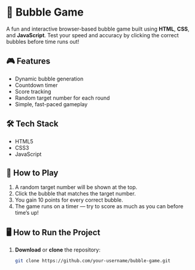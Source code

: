 # 🫧 Bubble Game

A fun and interactive browser-based bubble game built using **HTML**, **CSS**, and **JavaScript**. Test your speed and accuracy by clicking the correct bubbles before time runs out!

## 🎮 Features

- Dynamic bubble generation
- Countdown timer
- Score tracking
- Random target number for each round
- Simple, fast-paced gameplay

## 🛠️ Tech Stack

- HTML5
- CSS3
- JavaScript

## 🚀 How to Play

1. A random target number will be shown at the top.
2. Click the bubble that matches the target number.
3. You gain 10 points for every correct bubble.
4. The game runs on a timer — try to score as much as you can before time’s up!

## 🖥️ How to Run the Project

1. **Download** or **clone** the repository:
   ```bash
   git clone https://github.com/your-username/bubble-game.git
